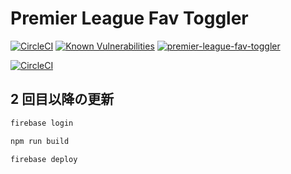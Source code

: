 # Premier League Fav Toggler

[![CircleCI](https://dl.circleci.com/status-badge/img/gh/ShotaroMatsuya/premier-league-fav-toggler/tree/master.svg?style=svg)](https://dl.circleci.com/status-badge/redirect/gh/ShotaroMatsuya/premier-league-fav-toggler/tree/master) [![Known Vulnerabilities](https://snyk.io/test/github/ShotaroMatsuya/premier-league-fav-toggler/badge.svg)](https://snyk.io/test/github/ShotaroMatsuya/premier-league-fav-toggler)  [![premier-league-fav-toggler](https://img.shields.io/endpoint?url=https://cloud.cypress.io/badge/detailed/khdjk9&style=plastic&logo=cypress)](https://cloud.cypress.io/projects/khdjk9/runs)


[![CircleCI](https://dl.circleci.com/insights-snapshot/gh/ShotaroMatsuya/premier-league-fav-toggler/master/build-and-deploy/badge.svg?window=90d)](https://app.circleci.com/insights/github/ShotaroMatsuya/premier-league-fav-toggler/workflows/build-and-deploy/overview?branch=master&reporting-window=last-90-days&insights-snapshot=true)  


## 2 回目以降の更新

```bash
firebase login
```

```bash
npm run build
```

```bash
firebase deploy
```
